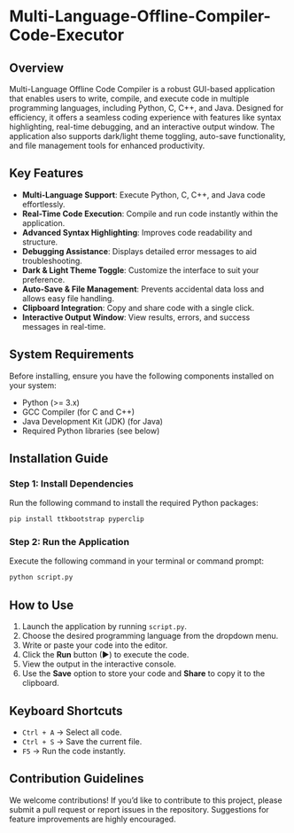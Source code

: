 # Multi-Language-Offline-Compiler-Code-Executor

## Overview
Multi-Language Offline Code Compiler is a robust GUI-based application that enables users to write, compile, and execute code in multiple programming languages, including Python, C, C++, and Java. Designed for efficiency, it offers a seamless coding experience with features like syntax highlighting, real-time debugging, and an interactive output window. The application also supports dark/light theme toggling, auto-save functionality, and file management tools for enhanced productivity.

## Key Features
- **Multi-Language Support**: Execute Python, C, C++, and Java code effortlessly.
- **Real-Time Code Execution**: Compile and run code instantly within the application.
- **Advanced Syntax Highlighting**: Improves code readability and structure.
- **Debugging Assistance**: Displays detailed error messages to aid troubleshooting.
- **Dark & Light Theme Toggle**: Customize the interface to suit your preference.
- **Auto-Save & File Management**: Prevents accidental data loss and allows easy file handling.
- **Clipboard Integration**: Copy and share code with a single click.
- **Interactive Output Window**: View results, errors, and success messages in real-time.

## System Requirements
Before installing, ensure you have the following components installed on your system:
- Python (>= 3.x)
- GCC Compiler (for C and C++)
- Java Development Kit (JDK) (for Java)
- Required Python libraries (see below)

## Installation Guide
### Step 1: Install Dependencies
Run the following command to install the required Python packages:
```sh
pip install ttkbootstrap pyperclip
```

### Step 2: Run the Application
Execute the following command in your terminal or command prompt:
```sh
python script.py
```

## How to Use
1. Launch the application by running `script.py`.
2. Choose the desired programming language from the dropdown menu.
3. Write or paste your code into the editor.
4. Click the **Run** button (▶) to execute the code.
5. View the output in the interactive console.
6. Use the **Save** option to store your code and **Share** to copy it to the clipboard.

## Keyboard Shortcuts
- `Ctrl + A` → Select all code.
- `Ctrl + S` → Save the current file.
- `F5` → Run the code instantly.

## Contribution Guidelines
We welcome contributions! If you’d like to contribute to this project, please submit a pull request or report issues in the repository. Suggestions for feature improvements are highly encouraged.
